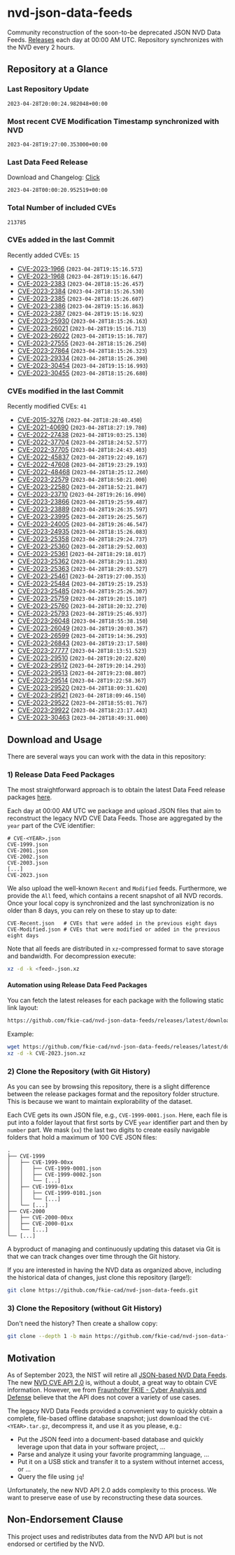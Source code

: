 # nvd-json-data-feeds

Community reconstruction of the soon-to-be deprecated JSON NVD Data Feeds. 
[Releases](releases/latest) each day at 00:00 AM UTC.
Repository synchronizes with the NVD every 2 hours.

## Repository at a Glance

### Last Repository Update

```plain
2023-04-28T20:00:24.982048+00:00
```

### Most recent CVE Modification Timestamp synchronized with NVD

```plain
2023-04-28T19:27:00.353000+00:00
```

### Last Data Feed Release

Download and Changelog: [Click](releases/latest)

```plain
2023-04-28T00:00:20.952519+00:00
```

### Total Number of included CVEs

```plain
213785
```

### CVEs added in the last Commit

Recently added CVEs: `15`

* [CVE-2023-1966](CVE-2023/CVE-2023-19xx/CVE-2023-1966.json) (`2023-04-28T19:15:16.573`)
* [CVE-2023-1968](CVE-2023/CVE-2023-19xx/CVE-2023-1968.json) (`2023-04-28T19:15:16.647`)
* [CVE-2023-2383](CVE-2023/CVE-2023-23xx/CVE-2023-2383.json) (`2023-04-28T18:15:26.457`)
* [CVE-2023-2384](CVE-2023/CVE-2023-23xx/CVE-2023-2384.json) (`2023-04-28T18:15:26.530`)
* [CVE-2023-2385](CVE-2023/CVE-2023-23xx/CVE-2023-2385.json) (`2023-04-28T18:15:26.607`)
* [CVE-2023-2386](CVE-2023/CVE-2023-23xx/CVE-2023-2386.json) (`2023-04-28T19:15:16.863`)
* [CVE-2023-2387](CVE-2023/CVE-2023-23xx/CVE-2023-2387.json) (`2023-04-28T19:15:16.923`)
* [CVE-2023-25930](CVE-2023/CVE-2023-259xx/CVE-2023-25930.json) (`2023-04-28T18:15:26.163`)
* [CVE-2023-26021](CVE-2023/CVE-2023-260xx/CVE-2023-26021.json) (`2023-04-28T19:15:16.713`)
* [CVE-2023-26022](CVE-2023/CVE-2023-260xx/CVE-2023-26022.json) (`2023-04-28T19:15:16.787`)
* [CVE-2023-27555](CVE-2023/CVE-2023-275xx/CVE-2023-27555.json) (`2023-04-28T18:15:26.250`)
* [CVE-2023-27864](CVE-2023/CVE-2023-278xx/CVE-2023-27864.json) (`2023-04-28T18:15:26.323`)
* [CVE-2023-29334](CVE-2023/CVE-2023-293xx/CVE-2023-29334.json) (`2023-04-28T18:15:26.390`)
* [CVE-2023-30454](CVE-2023/CVE-2023-304xx/CVE-2023-30454.json) (`2023-04-28T19:15:16.993`)
* [CVE-2023-30455](CVE-2023/CVE-2023-304xx/CVE-2023-30455.json) (`2023-04-28T18:15:26.680`)


### CVEs modified in the last Commit

Recently modified CVEs: `41`

* [CVE-2015-3276](CVE-2015/CVE-2015-32xx/CVE-2015-3276.json) (`2023-04-28T18:28:40.450`)
* [CVE-2021-40690](CVE-2021/CVE-2021-406xx/CVE-2021-40690.json) (`2023-04-28T18:27:19.780`)
* [CVE-2022-27438](CVE-2022/CVE-2022-274xx/CVE-2022-27438.json) (`2023-04-28T19:03:25.130`)
* [CVE-2022-37704](CVE-2022/CVE-2022-377xx/CVE-2022-37704.json) (`2023-04-28T18:24:52.577`)
* [CVE-2022-37705](CVE-2022/CVE-2022-377xx/CVE-2022-37705.json) (`2023-04-28T18:24:43.403`)
* [CVE-2022-45837](CVE-2022/CVE-2022-458xx/CVE-2022-45837.json) (`2023-04-28T19:22:49.167`)
* [CVE-2022-47608](CVE-2022/CVE-2022-476xx/CVE-2022-47608.json) (`2023-04-28T19:23:29.193`)
* [CVE-2022-48468](CVE-2022/CVE-2022-484xx/CVE-2022-48468.json) (`2023-04-28T18:25:12.260`)
* [CVE-2023-22579](CVE-2023/CVE-2023-225xx/CVE-2023-22579.json) (`2023-04-28T18:50:21.000`)
* [CVE-2023-22580](CVE-2023/CVE-2023-225xx/CVE-2023-22580.json) (`2023-04-28T18:52:21.847`)
* [CVE-2023-23710](CVE-2023/CVE-2023-237xx/CVE-2023-23710.json) (`2023-04-28T19:26:16.090`)
* [CVE-2023-23866](CVE-2023/CVE-2023-238xx/CVE-2023-23866.json) (`2023-04-28T19:25:59.487`)
* [CVE-2023-23889](CVE-2023/CVE-2023-238xx/CVE-2023-23889.json) (`2023-04-28T19:26:35.597`)
* [CVE-2023-23995](CVE-2023/CVE-2023-239xx/CVE-2023-23995.json) (`2023-04-28T19:26:25.567`)
* [CVE-2023-24005](CVE-2023/CVE-2023-240xx/CVE-2023-24005.json) (`2023-04-28T19:26:46.547`)
* [CVE-2023-24935](CVE-2023/CVE-2023-249xx/CVE-2023-24935.json) (`2023-04-28T18:15:26.083`)
* [CVE-2023-25358](CVE-2023/CVE-2023-253xx/CVE-2023-25358.json) (`2023-04-28T18:29:24.737`)
* [CVE-2023-25360](CVE-2023/CVE-2023-253xx/CVE-2023-25360.json) (`2023-04-28T18:29:52.003`)
* [CVE-2023-25361](CVE-2023/CVE-2023-253xx/CVE-2023-25361.json) (`2023-04-28T18:29:18.017`)
* [CVE-2023-25362](CVE-2023/CVE-2023-253xx/CVE-2023-25362.json) (`2023-04-28T18:29:11.283`)
* [CVE-2023-25363](CVE-2023/CVE-2023-253xx/CVE-2023-25363.json) (`2023-04-28T18:29:03.527`)
* [CVE-2023-25461](CVE-2023/CVE-2023-254xx/CVE-2023-25461.json) (`2023-04-28T19:27:00.353`)
* [CVE-2023-25484](CVE-2023/CVE-2023-254xx/CVE-2023-25484.json) (`2023-04-28T19:25:19.253`)
* [CVE-2023-25485](CVE-2023/CVE-2023-254xx/CVE-2023-25485.json) (`2023-04-28T19:25:26.307`)
* [CVE-2023-25759](CVE-2023/CVE-2023-257xx/CVE-2023-25759.json) (`2023-04-28T19:20:15.107`)
* [CVE-2023-25760](CVE-2023/CVE-2023-257xx/CVE-2023-25760.json) (`2023-04-28T18:20:32.270`)
* [CVE-2023-25793](CVE-2023/CVE-2023-257xx/CVE-2023-25793.json) (`2023-04-28T19:25:46.937`)
* [CVE-2023-26048](CVE-2023/CVE-2023-260xx/CVE-2023-26048.json) (`2023-04-28T18:55:38.150`)
* [CVE-2023-26049](CVE-2023/CVE-2023-260xx/CVE-2023-26049.json) (`2023-04-28T19:20:03.367`)
* [CVE-2023-26599](CVE-2023/CVE-2023-265xx/CVE-2023-26599.json) (`2023-04-28T19:14:36.293`)
* [CVE-2023-26843](CVE-2023/CVE-2023-268xx/CVE-2023-26843.json) (`2023-04-28T19:23:17.580`)
* [CVE-2023-27777](CVE-2023/CVE-2023-277xx/CVE-2023-27777.json) (`2023-04-28T18:13:51.523`)
* [CVE-2023-29510](CVE-2023/CVE-2023-295xx/CVE-2023-29510.json) (`2023-04-28T19:20:22.820`)
* [CVE-2023-29512](CVE-2023/CVE-2023-295xx/CVE-2023-29512.json) (`2023-04-28T19:20:14.293`)
* [CVE-2023-29513](CVE-2023/CVE-2023-295xx/CVE-2023-29513.json) (`2023-04-28T19:23:08.807`)
* [CVE-2023-29514](CVE-2023/CVE-2023-295xx/CVE-2023-29514.json) (`2023-04-28T19:22:58.367`)
* [CVE-2023-29520](CVE-2023/CVE-2023-295xx/CVE-2023-29520.json) (`2023-04-28T18:09:31.620`)
* [CVE-2023-29521](CVE-2023/CVE-2023-295xx/CVE-2023-29521.json) (`2023-04-28T18:09:46.150`)
* [CVE-2023-29522](CVE-2023/CVE-2023-295xx/CVE-2023-29522.json) (`2023-04-28T18:55:01.767`)
* [CVE-2023-29922](CVE-2023/CVE-2023-299xx/CVE-2023-29922.json) (`2023-04-28T18:23:17.443`)
* [CVE-2023-30463](CVE-2023/CVE-2023-304xx/CVE-2023-30463.json) (`2023-04-28T18:49:31.000`)


## Download and Usage

There are several ways you can work with the data in this repository:

### 1) Release Data Feed Packages

The most straightforward approach is to obtain the latest Data Feed release packages [here](releases/latest).

Each day at 00:00 AM UTC we package and upload JSON files that aim to reconstruct the legacy NVD CVE Data Feeds.
Those are aggregated by the `year` part of the CVE identifier:

```
# CVE-<YEAR>.json
CVE-1999.json
CVE-2001.json
CVE-2002.json
CVE-2003.json
[...]
CVE-2023.json
```

We also upload the well-known `Recent` and `Modified` feeds.
Furthermore, we provide the `All` feed, which contains a recent snapshot of all NVD records.
Once your local copy is synchronized and the last synchronization is no older than 8 days, you can rely on these to stay up to date:

```plain
CVE-Recent.json   # CVEs that were added in the previous eight days
CVE-Modified.json # CVEs that were modified or added in the previous eight days
```

Note that all feeds are distributed in `xz`-compressed format to save storage and bandwidth.
For decompression execute:

```sh
xz -d -k <feed>.json.xz
```


#### Automation using Release Data Feed Packages

You can fetch the latest releases for each package with the following static link layout:

```sh
https://github.com/fkie-cad/nvd-json-data-feeds/releases/latest/download/CVE-<YEAR>.json.xz
```

Example:

```sh
wget https://github.com/fkie-cad/nvd-json-data-feeds/releases/latest/download/CVE-2023.json.xz
xz -d -k CVE-2023.json.xz
```

### 2) Clone the Repository (with Git History)

As you can see by browsing this repository, there is a slight difference between the release packages format and the repository folder structure.
This is because we want to maintain explorability of the dataset.

Each CVE gets its own JSON file, e.g., `CVE-1999-0001.json`.
Here, each file is put into a folder layout that first sorts by CVE `year` identifier part and then by `number` part.
We mask (`xx`) the last two digits to create easily navigable folders that hold a maximum of 100 CVE JSON files:

```plain
.
├── CVE-1999
│   ├── CVE-1999-00xx
│   │   ├── CVE-1999-0001.json
│   │   ├── CVE-1999-0002.json
│   │   └── [...]
│   ├── CVE-1999-01xx
│   │   ├── CVE-1999-0101.json
│   │   └── [...]
│   └── [...]
├── CVE-2000
│   ├── CVE-2000-00xx
│   ├── CVE-2000-01xx
│   └── [...]
└── [...]
```

A byproduct of managing and continuously updating this dataset via Git is that we can track changes over time through the Git history.

If you are interested in having the NVD data as organized above, including the historical data of changes, just clone this repository (large!):

```sh
git clone https://github.com/fkie-cad/nvd-json-data-feeds.git
```

### 3) Clone the Repository (without Git History)

Don't need the history? Then create a shallow copy:

```sh
git clone --depth 1 -b main https://github.com/fkie-cad/nvd-json-data-feeds.git
```

## Motivation

As of September 2023, the NIST will retire all [JSON-based NVD Data Feeds](https://nvd.nist.gov/vuln/data-feeds#divRetirementBanner-1).
The new [NVD CVE API 2.0](https://nvd.nist.gov/developers/vulnerabilities) is, without a doubt, a great way to obtain CVE information.
However, we from [Fraunhofer FKIE - Cyber Analysis and Defense](https://www.fkie.fraunhofer.de/en/departments/cad.html) believe that the API does not cover a variety of use cases.

The legacy NVD Data Feeds provided a convenient way to quickly obtain a complete, file-based offline database snapshot; just download the `CVE-<YEAR>.tar.gz`, decompress it, and use it as you please, e.g.:

* Put the JSON feed into a document-based database and quickly leverage upon that data in your software project, ...
* Parse and analyze it using your favorite programming language, ...
* Put it on a USB stick and transfer it to a system without internet access, or ...
* Query the file using `jq`!

Unfortunately, the new NVD API 2.0 adds complexity to this process.
We want to preserve ease of use by reconstructing these data sources.

## Non-Endorsement Clause

This project uses and redistributes data from the NVD API but is not endorsed or certified by the NVD.